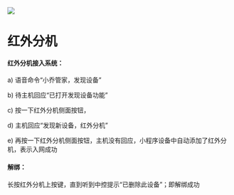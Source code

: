 ![](http://www.cspugoing.com/pcimg/help/InfraredExtension.png)

# 红外分机

#### 红外分机接入系统：

a) 语音命令“小乔管家，发现设备”

b) 待主机回应“已打开发现设备功能”

c) 按一下红外分机侧面按钮，

d) 主机回应“发现新设备，红外分机”

e) 再按一下红外分机侧面按钮，主机没有回应，小程序设备中自动添加了红外分机，表示入网成功



#### 解绑：

长按红外分机上按键，直到听到中控提示“已删除此设备”；即解绑成功